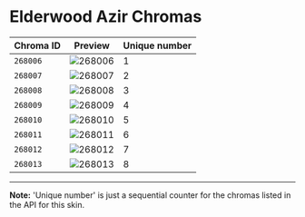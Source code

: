 # Elderwood Azir Chromas

| Chroma ID | Preview | Unique number |
|---|---|---|
| `268006` | ![268006](https://raw.communitydragon.org/latest/plugins/rcp-be-lol-game-data/global/default/v1/champion-chroma-images/268/268006.png) | 1 |
| `268007` | ![268007](https://raw.communitydragon.org/latest/plugins/rcp-be-lol-game-data/global/default/v1/champion-chroma-images/268/268007.png) | 2 |
| `268008` | ![268008](https://raw.communitydragon.org/latest/plugins/rcp-be-lol-game-data/global/default/v1/champion-chroma-images/268/268008.png) | 3 |
| `268009` | ![268009](https://raw.communitydragon.org/latest/plugins/rcp-be-lol-game-data/global/default/v1/champion-chroma-images/268/268009.png) | 4 |
| `268010` | ![268010](https://raw.communitydragon.org/latest/plugins/rcp-be-lol-game-data/global/default/v1/champion-chroma-images/268/268010.png) | 5 |
| `268011` | ![268011](https://raw.communitydragon.org/latest/plugins/rcp-be-lol-game-data/global/default/v1/champion-chroma-images/268/268011.png) | 6 |
| `268012` | ![268012](https://raw.communitydragon.org/latest/plugins/rcp-be-lol-game-data/global/default/v1/champion-chroma-images/268/268012.png) | 7 |
| `268013` | ![268013](https://raw.communitydragon.org/latest/plugins/rcp-be-lol-game-data/global/default/v1/champion-chroma-images/268/268013.png) | 8 |

---

**Note:** 'Unique number' is just a sequential counter for the chromas listed in the API for this skin.